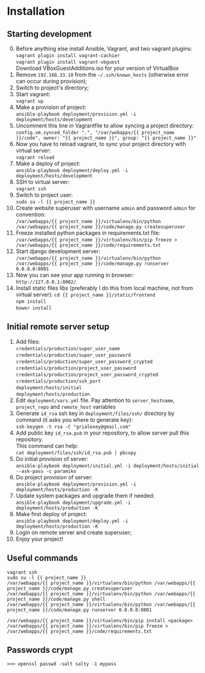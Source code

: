 Installation
============

Starting development
--------------------
0. Before anything else install Ansible, Vagrant, and two vagrant plugins:  
   `vagrant plugin install vagrant-cachier`  
   `vagrant plugin install vagrant-vbguest`  
   Download VBoxGuestAdditions.iso for your version of VirtualBox
1. Remove `192.168.33.10` from the `~/.ssh/known_hosts` (otherwise error can occur during provision);
2. Switch to project's directory;
3. Start vagrant:  
   `vagrant up`
4. Make a provision of project:  
   `ansible-playbook deployment/provision.yml -i deployment/hosts/development`
5. Uncomment this line in Vagrantfile to allow syncing a project directory:  
   `config.vm.synced_folder ".", "/var/webapps/{{ project_name }}/code", owner: "{{ project_name }}", group: "{{ project_name }}"`
6. Now you have to reload vagrant, to sync your project directory with virtual server:  
   `vagrant reload`
7. Make a deploy of project:  
   `ansible-playbook deployment/deploy.yml -i deployment/hosts/development`
8. SSH to virtual server:  
   `vagrant ssh`
9. Switch to project user:  
   `sudo su -l {{ project_name }}`
10. Create website superuser with username `admin` and password `admin` for convention:  
   `/var/webapps/{{ project_name }}/virtualenv/bin/python /var/webapps/{{ project_name }}/code/manage.py createsuperuser`
11. Freeze installed python packages in requirements.txt file:  
    `/var/webapps/{{ project_name }}/virtualenv/bin/pip freeze > /var/webapps/{{ project_name }}/code/requirements.txt`
12. Start django development server:  
    `/var/webapps/{{ project_name }}/virtualenv/bin/python /var/webapps/{{ project_name }}/code/manage.py runserver 0.0.0.0:8001`
13. Now you can see your app running in browser:  
    `http://127.0.0.1:8002/`
14. Install static files libs (preferably I do this from local machine, not from virtual server):
    `cd {{ project_name }}/static/frontend`  
    `npm install`  
    `bower install`


Initial remote server setup
---------------------------
1. Add files:  
   `credentials/production/super_user_name`  
   `credentials/production/super_user_password`  
   `credentials/production/super_user_password_crypted`  
   `credentials/production/project_user_password`  
   `credentials/production/project_user_password_crypted`  
   `credentials/production/ssh_port`  
   `deployment/hosts/initial`  
   `deployment/hosts/production`  
2. Edit `deployment/vars.yml` file. Pay attention to `server_hostname`, `project_repo` and `remote_host` variables
3. Generate `id_rsa` ssh key in `deployment/files/ssh/` directory by command (it asks you where to generate key):  
   `ssh-keygen -t rsa -C "grialexey@gmail.com"`  
4. Add public key `id_rsa.pub` in your repository, to allow server pull this repository.  
   This command can help:  
   `cat deployment/files/ssh/id_rsa.pub | pbcopy`
5. Do initial provision of server:  
   `ansible-playbook deployment/initial.yml -i deployment/hosts/initial --ask-pass -c paramiko`  
6. Do project provision of server:  
   `ansible-playbook deployment/provision.yml -i deployment/hosts/production -K`  
7. Update system packages and upgrade them if needed:  
   `ansible-playbook deployment/upgrade.yml -i deployment/hosts/production -K`  
8. Make first deploy of project:  
   `ansible-playbook deployment/deploy.yml -i deployment/hosts/production -K`
9. Login on remote server and create superuser;
10. Enjoy your project!


Useful commands
---------------
`vagrant ssh`  
`sudo su -l {{ project_name }}`  
`/var/webapps/{{ project_name }}/virtualenv/bin/python /var/webapps/{{ project_name }}/code/manage.py createsuperuser`  
`/var/webapps/{{ project_name }}/virtualenv/bin/python /var/webapps/{{ project_name }}/code/manage.py shell`  
`/var/webapps/{{ project_name }}/virtualenv/bin/python /var/webapps/{{ project_name }}/code/manage.py runserver 0.0.0.0:8001`  

`/var/webapps/{{ project_name }}/virtualenv/bin/pip install <package>`  
`/var/webapps/{{ project_name }}/virtualenv/bin/pip freeze > /var/webapps/{{ project_name }}/code/requirements.txt`


Passwords crypt
---------------
`>>> openssl passwd -salt salty -1 mypass`
